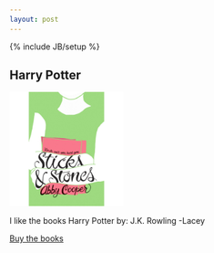 ```yaml
---
layout: post
---
```

{% include JB/setup %}

## Harry Potter

<img src="/assets/SticksAndStones.jpg" alt="Book Cover" style="width: 200px;"/>

I like the books Harry Potter by: J.K. Rowling  -Lacey

[Buy the books](https://www.amazon.com/Harry-Potter-Paperback-Box-Books/dp/0545162076/)
